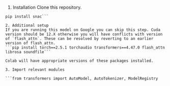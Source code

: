 1. Installation
Clone this repository.
```git clone https://github.com/amuvarma13/orpheus.git
pip install snac```

2. Additional setup
If you are running this model on Google you can skip this step. Cuda version should be 12.X otherwise you will have conflicts with version of `flash_attn`. These can be resolved by reverting to an earlier version of flash_attn. 
```pip install torch==2.5.1 torchaudio transformers==4.47.0 flash_attn librosa soundfile```

Colab will have appropriate versions of these packages installed.

3. Import relevant modules

```from transformers import AutoModel, AutoTokenizer, ModelRegistry